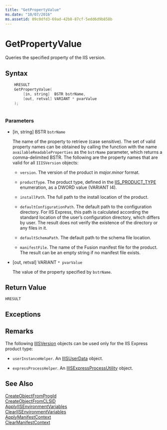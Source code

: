 ```yaml
---
title: "GetPropertyValue"
ms.date: "10/07/2016"
ms.assetid: 09c0dfd3-69ad-42b8-87cf-5edd6d9b858b
---
```

# GetPropertyValue
Queries the specified property of the IIS version.  
  
## Syntax  
  
```cpp  
    HRESULT  
    GetPropertyValue(  
        [in, string]  BSTR bstrName,  
        [out, retval] VARIANT * pvarValue  
    );  
  
```  
  
### Parameters  
  
- [in, string] BSTR `bstrName`  
  
     The name of the property to retrieve (case sensitive). The set of valid property names can be obtained by calling the function with the name `availableReadableProperties` as the `bstrName` parameter, which returns a comma-delimited BSTR. The following are the property names that are valid for all `IIISVersion` objects:  
  
    - `version`. The version of the product in *major.minor* format.  
  
    - `productType`. The product type, defined in the [IIS_PRODUCT_TYPE](../../extensions/express-api-reference/iis-product-type.md) enumeration, as a DWORD value (VARIANT I4).  
  
    - `installPath`. The full path to the install location of the product.  
  
    - `defaultConfigurationPath`. The default path to the configuration directory. For IIS Express, this path is calculated according the standard location of the user’s configuration directory, which differs by user. The result does not verify the existence of the directory or any files in it.  
  
    - `defaultSchemaPath`. The default path to the schema file location.  
  
    - `manifestFile`. The name of the Fusion manifest file for the product. The result can be an empty string if no manifest file exists.  
  
- [out, retval] VARIANT `* pvarValue`  
  
     The value of the property specified by `bstrName`.  
  
## Return Value  
 `HRESULT`  
  
## Exceptions  
  
## Remarks  
 The following [IIISVersion](../../extensions/express-api-reference/iiisversion.md) objects can be used only for the IIS Express product type:  
  
- `userInstanceHelper`. An [IIISUserData](../../extensions/express-api-reference/iiisuserdata.md) object.  
  
- `expressProcessHelper`. An [IIISExpressProcessUtility](../../extensions/express-api-reference/iiisexpressprocessutility.md) object.  
  
## See Also  
 [CreateObjectFromProgId](../../extensions/express-api-reference/createobjectfromprogid.md)   
 [CreateObjectFromCLSID](../../extensions/express-api-reference/createobjectfromclsid.md)   
 [ApplyIISEnvironmentVariables](../../extensions/express-api-reference/applyiisenvironmentvariables.md)   
 [ClearIISEnvironmentVariables](../../extensions/express-api-reference/cleariisenvironmentvariables.md)   
 [ApplyManifestContext](../../extensions/express-api-reference/applymanifestcontext.md)   
 [ClearManifestContext](../../extensions/express-api-reference/clearmanifestcontext.md)
